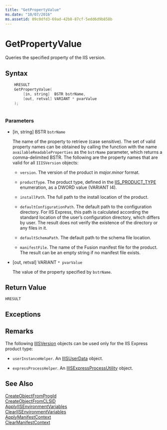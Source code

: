 ```yaml
---
title: "GetPropertyValue"
ms.date: "10/07/2016"
ms.assetid: 09c0dfd3-69ad-42b8-87cf-5edd6d9b858b
---
```

# GetPropertyValue
Queries the specified property of the IIS version.  
  
## Syntax  
  
```cpp  
    HRESULT  
    GetPropertyValue(  
        [in, string]  BSTR bstrName,  
        [out, retval] VARIANT * pvarValue  
    );  
  
```  
  
### Parameters  
  
- [in, string] BSTR `bstrName`  
  
     The name of the property to retrieve (case sensitive). The set of valid property names can be obtained by calling the function with the name `availableReadableProperties` as the `bstrName` parameter, which returns a comma-delimited BSTR. The following are the property names that are valid for all `IIISVersion` objects:  
  
    - `version`. The version of the product in *major.minor* format.  
  
    - `productType`. The product type, defined in the [IIS_PRODUCT_TYPE](../../extensions/express-api-reference/iis-product-type.md) enumeration, as a DWORD value (VARIANT I4).  
  
    - `installPath`. The full path to the install location of the product.  
  
    - `defaultConfigurationPath`. The default path to the configuration directory. For IIS Express, this path is calculated according the standard location of the user’s configuration directory, which differs by user. The result does not verify the existence of the directory or any files in it.  
  
    - `defaultSchemaPath`. The default path to the schema file location.  
  
    - `manifestFile`. The name of the Fusion manifest file for the product. The result can be an empty string if no manifest file exists.  
  
- [out, retval] VARIANT `* pvarValue`  
  
     The value of the property specified by `bstrName`.  
  
## Return Value  
 `HRESULT`  
  
## Exceptions  
  
## Remarks  
 The following [IIISVersion](../../extensions/express-api-reference/iiisversion.md) objects can be used only for the IIS Express product type:  
  
- `userInstanceHelper`. An [IIISUserData](../../extensions/express-api-reference/iiisuserdata.md) object.  
  
- `expressProcessHelper`. An [IIISExpressProcessUtility](../../extensions/express-api-reference/iiisexpressprocessutility.md) object.  
  
## See Also  
 [CreateObjectFromProgId](../../extensions/express-api-reference/createobjectfromprogid.md)   
 [CreateObjectFromCLSID](../../extensions/express-api-reference/createobjectfromclsid.md)   
 [ApplyIISEnvironmentVariables](../../extensions/express-api-reference/applyiisenvironmentvariables.md)   
 [ClearIISEnvironmentVariables](../../extensions/express-api-reference/cleariisenvironmentvariables.md)   
 [ApplyManifestContext](../../extensions/express-api-reference/applymanifestcontext.md)   
 [ClearManifestContext](../../extensions/express-api-reference/clearmanifestcontext.md)
